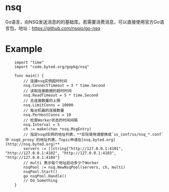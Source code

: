 # nsq

Go语言，向NSQ发送消息的的基础库。若需要消费消息，可以直接使用官方Go语言包，地址：https://github.com/nsqio/go-nsq


# Example

        import "time"
        import "code.byted.org/gopkg/nsq"

        func main() {
            // 连接nsq实例超时时间
            nsq.ConnectTimeout = 3 * time.Second
            // 读取连接数据的超时时间
            nsq.ReadTimeout = 5 * time.Second
            // 总连接数量的上限
            nsq.LimitConns = 10000
            // 每台机器的连接数量
            nsq.PerHostConns = 10
            // 检查Worker状态的时间间隔
            nsq.Interval = 5
            ch := make(chan *nsq.MsgEntry)
            // 指定nsqd实例的地址列表，**实际使用请替换成`ss_conf/ss/nsq_*.conf`中`nsqd_proxy`的地址列表。Topic申请在[nsq.byted.org](http://nsq.byted.org)**
            servers := []string{"http://127.0.0.1:4101", "http://127.0.0.1:4102", "http://127.0.0.1:4103", "http://127.0.0.1:4104"}
            // multi 表示每个地址启动多少个Worker
            nsqPool := nsq.NewNsqPool(servers, ch, multi)
            nsqPool.Start()
            go nsqPool.Handle()
            // Do Something
        }
